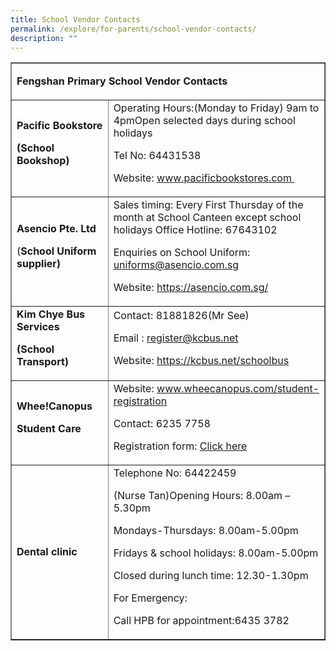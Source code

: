 ```yaml
---
title: School Vendor Contacts
permalink: /explore/for-parents/school-vendor-contacts/
description: ""
---
```

<table border="1" cellspacing="0" cellpadding="0">
<tbody>
<tr>
<td colspan="2" width="369">
<p><strong>Fengshan </strong><strong>Primary School Vendor Contacts</strong></p>
</td>
</tr>
<tr>
<td width="177"><strong>Pacific Bookstore</strong>
<p><strong>(School Bookshop)</strong></p>
</td>
<td width="192">Operating Hours:(Monday to Friday) 9am to 4pmOpen selected days during school holidays
<p>Tel No: 64431538</p>
<p>Website:&nbsp;<a href="https://www.pacificbookstores.com/" target="_blank" rel="noopener noreferrer">www.pacificbookstores.com&nbsp;</a></p>
</td>
</tr>
<tr>
<td width="177"><strong>Asencio Pte. Ltd</strong>
<p>(<strong>School Uniform supplier)</strong></p>
</td>
<td width="192">Sales timing: Every First Thursday of the month at School Canteen except school holidays Office Hotline: 67643102
<p>Enquiries on School Uniform: <a href="mailto:uniforms@asencio.com.sg" target="_blank" rel="noopener noreferrer">uniforms@asencio.com.sg</a></p>
<p>Website:&nbsp;<a href="https://asencio.com.sg/" target="_blank" rel="noopener noreferrer">https://asencio.com.sg/</a></p>
</td>
</tr>
<tr>
<td width="177"><strong>Kim Chye Bus Services</strong>
<p><strong>(School Transport)</strong></p>
</td>
<td width="192">Contact: 81881826(Mr See)
<p>Email : <a href="mailto:register@kcbus.net" target="_blank" rel="noopener noreferrer">register@kcbus.net</a></p>
<p>Website:&nbsp;<a href="https://kcbus.net/schoolbus" target="_blank" rel="noopener noreferrer">https://kcbus.net/schoolbus</a></p>
</td>
</tr>
<tr>
<td><strong>Whee!Canopus</strong>
<p><strong>Student Care</strong></p>
</td>
<td>Website:&nbsp;<a href="https://www.wheecanopus.com/student-registration" target="_blank" rel="noopener noreferrer">www.wheecanopus.com/student-registration</a>
<p>Contact: 6235 7758</p>
<p>Registration form:&nbsp;<a href="https://def51efd-5ab2-4775-92d7-8c32b52fba21.filesusr.com/ugd/bfdbff_ac6a03fa8913431399e17e3d3cb1249e.pdf" target="_blank" rel="noopener noreferrer">Click here</a></p>
</td>
</tr>
<tr>
<td><strong>Dental clinic</strong></td>
<td>Telephone No: 64422459
<p>(Nurse Tan)Opening Hours: 8.00am &ndash; 5.30pm</p>
<p>Mondays-Thursdays: 8.00am-5.00pm</p>
<p>Fridays &amp; school holidays: 8.00am-5.00pm</p>
<p>Closed during lunch time: 12.30-1.30pm</p>
<p>For Emergency:</p>
<p>Call HPB for appointment:6435 3782</p>
</td>
</tr>
</tbody>
</table>